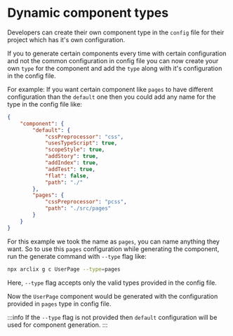 # Dynamic component types

Developers can create their own component type in the `config` file for their project which has it's own configuration.

If you to generate certain components every time with certain configuration and not the common configuration in config file you can now create your own `type` for the component and add the `type` along with it's configuration in the config file.

For example: If you want certain component like `pages` to have different configuration than the `default` one then you could add any name for the type in the config file like:

```json title="arclix.config.json"
{
    "component": {
        "default": {
            "cssPreprocessor": "css",
            "usesTypeScript": true,
            "scopeStyle": true,
            "addStory": true,
            "addIndex": true,
            "addTest": true,
            "flat": false,
            "path": "./"
        },
        "pages": {
            "cssPreprocessor": "pcss",
            "path": "./src/pages"
        }
    }
}
```

For this example we took the name as `pages`, you can name anything they want. So to use this `pages` configuration while generating the component, run the generate command with `--type` flag like:

```bash
npx arclix g c UserPage --type=pages
```

Here, `--type` flag accepts only the valid types provided in the config file.

Now the `UserPage` component would be generated with the configuration provided in `pages` type in config file.

:::info
If the `--type` flag is not provided then `default` configuration will be used for component generation.
:::
